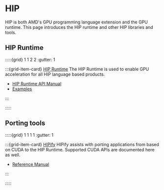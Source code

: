 # HIP

HIP is both AMD's GPU programming language extension and the GPU runtime. This page introduces the HIP runtime and other HIP libraries and tools.

## HIP Runtime

:::::{grid} 1 1 2 2
:gutter: 1

:::{grid-item-card} [HIP Runtime](https://rocmdocs.amd.com/projects/hipBLAS/en/latest/)
The HIP Runtime is used to enable GPU acceleration for all HIP language based products.

- [HIP Runtime API Manual](https://rocmdocs.amd.com/projects/hipBLAS/en/latest/)
- [Examples](https://github.com/amd/rocm-examples/tree/develop/HIP-Basic)

:::

:::::

## Porting tools

:::::{grid} 1 1 1 1
:gutter: 1

:::{grid-item-card} [HIPify](https://rocmdocs.amd.com/projects/HIPIFY/en/latest/)
HIPify assists with porting applications from based on CUDA to the HIP Runtime. Supported
CUDA APIs are documented here as well.

- [Reference Manual](https://rocmdocs.amd.com/projects/HIPIFY/en/latest/)

:::

:::::
